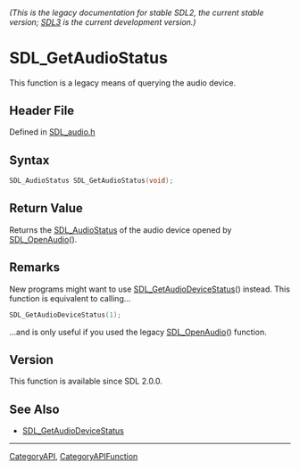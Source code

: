 ###### (This is the legacy documentation for stable SDL2, the current stable version; [SDL3](https://wiki.libsdl.org/SDL3/) is the current development version.)
# SDL_GetAudioStatus

This function is a legacy means of querying the audio device.

## Header File

Defined in [SDL_audio.h](https://github.com/libsdl-org/SDL/blob/SDL2/include/SDL_audio.h)

## Syntax

```c
SDL_AudioStatus SDL_GetAudioStatus(void);

```

## Return Value

Returns the [SDL_AudioStatus](SDL_AudioStatus) of the audio device opened
by [SDL_OpenAudio](SDL_OpenAudio)().

## Remarks

New programs might want to use
[SDL_GetAudioDeviceStatus](SDL_GetAudioDeviceStatus)() instead. This
function is equivalent to calling...

```c
SDL_GetAudioDeviceStatus(1);
```

...and is only useful if you used the legacy
[SDL_OpenAudio](SDL_OpenAudio)() function.

## Version

This function is available since SDL 2.0.0.

## See Also

* [SDL_GetAudioDeviceStatus](SDL_GetAudioDeviceStatus)

----
[CategoryAPI](CategoryAPI), [CategoryAPIFunction](CategoryAPIFunction)

